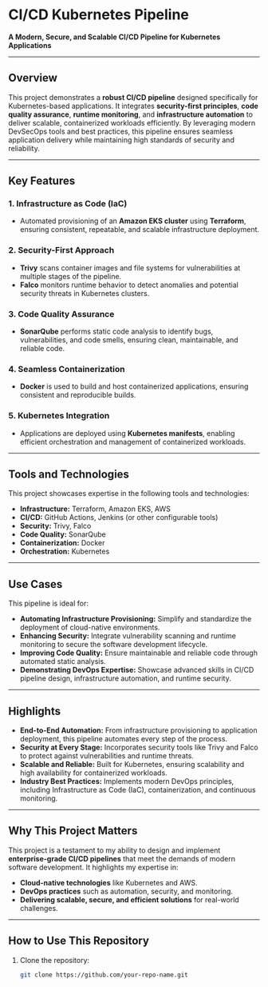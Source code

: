 # **CI/CD Kubernetes Pipeline**  
**A Modern, Secure, and Scalable CI/CD Pipeline for Kubernetes Applications**

---

## **Overview**  
This project demonstrates a **robust CI/CD pipeline** designed specifically for Kubernetes-based applications. It integrates **security-first principles**, **code quality assurance**, **runtime monitoring**, and **infrastructure automation** to deliver scalable, containerized workloads efficiently. By leveraging modern DevSecOps tools and best practices, this pipeline ensures seamless application delivery while maintaining high standards of security and reliability.

---

## **Key Features**  
### **1. Infrastructure as Code (IaC)**  
- Automated provisioning of an **Amazon EKS cluster** using **Terraform**, ensuring consistent, repeatable, and scalable infrastructure deployment.  

### **2. Security-First Approach**  
- **Trivy** scans container images and file systems for vulnerabilities at multiple stages of the pipeline.  
- **Falco** monitors runtime behavior to detect anomalies and potential security threats in Kubernetes clusters.  

### **3. Code Quality Assurance**  
- **SonarQube** performs static code analysis to identify bugs, vulnerabilities, and code smells, ensuring clean, maintainable, and reliable code.  

### **4. Seamless Containerization**  
- **Docker** is used to build and host containerized applications, ensuring consistent and reproducible builds.  

### **5. Kubernetes Integration**  
- Applications are deployed using **Kubernetes manifests**, enabling efficient orchestration and management of containerized workloads.  

---

## **Tools and Technologies**  
This project showcases expertise in the following tools and technologies:  
- **Infrastructure:** Terraform, Amazon EKS, AWS  
- **CI/CD:** GitHub Actions, Jenkins (or other configurable tools)  
- **Security:** Trivy, Falco  
- **Code Quality:** SonarQube  
- **Containerization:** Docker  
- **Orchestration:** Kubernetes  

---

## **Use Cases**  
This pipeline is ideal for:  
- **Automating Infrastructure Provisioning:** Simplify and standardize the deployment of cloud-native environments.  
- **Enhancing Security:** Integrate vulnerability scanning and runtime monitoring to secure the software development lifecycle.  
- **Improving Code Quality:** Ensure maintainable and reliable code through automated static analysis.  
- **Demonstrating DevOps Expertise:** Showcase advanced skills in CI/CD pipeline design, infrastructure automation, and runtime security.  

---

## **Highlights**  
- **End-to-End Automation:** From infrastructure provisioning to application deployment, this pipeline automates every step of the process.  
- **Security at Every Stage:** Incorporates security tools like Trivy and Falco to protect against vulnerabilities and runtime threats.  
- **Scalable and Reliable:** Built for Kubernetes, ensuring scalability and high availability for containerized workloads.  
- **Industry Best Practices:** Implements modern DevOps principles, including Infrastructure as Code (IaC), containerization, and continuous monitoring.  

---

## **Why This Project Matters**  
This project is a testament to my ability to design and implement **enterprise-grade CI/CD pipelines** that meet the demands of modern software development. It highlights my expertise in:  
- **Cloud-native technologies** like Kubernetes and AWS.  
- **DevOps practices** such as automation, security, and monitoring.  
- **Delivering scalable, secure, and efficient solutions** for real-world challenges.  

---

## **How to Use This Repository**  
1. Clone the repository:  
   ```bash
   git clone https://github.com/your-repo-name.git

